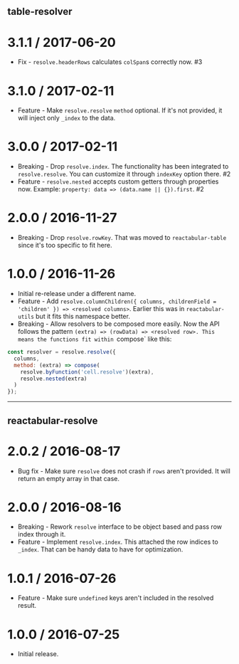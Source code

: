 ## table-resolver

3.1.1 / 2017-06-20
==================

  * Fix - `resolve.headerRows` calculates `colSpan`s correctly now. #3

3.1.0 / 2017-02-11
==================

  * Feature - Make `resolve.resolve` `method` optional. If it's not provided, it will inject only `_index` to the data.

3.0.0 / 2017-02-11
==================

  * Breaking - Drop `resolve.index`. The functionality has been integrated to `resolve.resolve`. You can customize it through `indexKey` option there. #2
  * Feature - `resolve.nested` accepts custom getters through properties now. Example: `property: data => (data.name || {}).first`. #2

2.0.0 / 2016-11-27
==================

  * Breaking - Drop `resolve.rowKey`. That was moved to `reactabular-table` since it's too specific to fit here.

1.0.0 / 2016-11-26
==================

  * Initial re-release under a different name.
  * Feature - Add `resolve.columnChildren({ columns, childrenField = 'children' }) => <resolved columns>`. Earlier this was in `reactabular-utils` but it fits this namespace better.
  * Breaking - Allow resolvers to be composed more easily. Now the API follows the pattern `(extra) => (rowData) => <resolved row>. This means the functions fit within `compose` like this:

```javascript
const resolver = resolve.resolve({
  columns,
  method: (extra) => compose(
    resolve.byFunction('cell.resolve')(extra),
    resolve.nested(extra)
  )
});
```

---

## reactabular-resolve

2.0.2 / 2016-08-17
==================

  * Bug fix - Make sure `resolve` does not crash if `rows` aren't provided. It will return an empty array in that case.

2.0.0 / 2016-08-16
==================

  * Breaking - Rework `resolve` interface to be object based and pass row index through it.
  * Feature - Implement `resolve.index`. This attached the row indices to `_index`. That can be handy data to have for optimization.

1.0.1 / 2016-07-26
==================

  * Feature - Make sure `undefined` keys aren't included in the resolved result.

1.0.0 / 2016-07-25
==================

  * Initial release.
